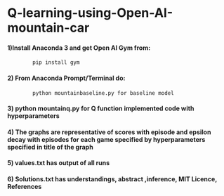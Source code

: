 # Q-learning-using-Open-AI-mountain-car
#### 1)Install Anaconda 3 and get Open AI Gym from:

            pip install gym
            
            
#### 2) From Anaconda Prompt/Terminal do: 

            python mountainbaseline.py for baseline model
            
#### 3) python mountainq.py for Q function implemented code with hyperparameters
#### 4) The graphs are representative of scores with episode and epsilon decay with episodes for each game specified by hyperparameters specified in title of the graph
#### 5) values.txt has output of all runs
#### 6) Solutions.txt has understandings,  abstract ,inference, MIT Licence, References
